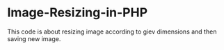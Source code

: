 # Image-Resizing-in-PHP

This code is about resizing image according to giev dimensions and then saving new image. 
